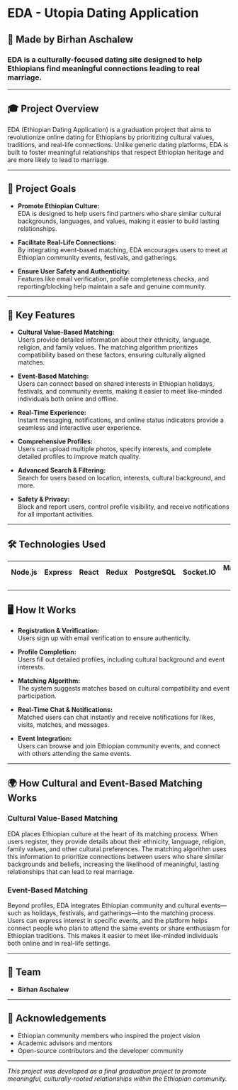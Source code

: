 # EDA - Utopia Dating Application

## 💼 Made by Birhan Aschalew

### EDA is a culturally-focused dating site designed to help Ethiopians find meaningful connections leading to real marriage.

---

## 🎓 Project Overview

EDA (Ethiopian Dating Application) is a graduation project that aims to revolutionize online dating for Ethiopians by prioritizing cultural values, traditions, and real-life connections. Unlike generic dating platforms, EDA is built to foster meaningful relationships that respect Ethiopian heritage and are more likely to lead to marriage.

---

## 🎯 Project Goals

- **Promote Ethiopian Culture:**  
  EDA is designed to help users find partners who share similar cultural backgrounds, languages, and values, making it easier to build lasting relationships.

- **Facilitate Real-Life Connections:**  
  By integrating event-based matching, EDA encourages users to meet at Ethiopian community events, festivals, and gatherings.

- **Ensure User Safety and Authenticity:**  
  Features like email verification, profile completeness checks, and reporting/blocking help maintain a safe and genuine community.

---

## 🌟 Key Features

- **Cultural Value-Based Matching:**  
  Users provide detailed information about their ethnicity, language, religion, and family values. The matching algorithm prioritizes compatibility based on these factors, ensuring culturally aligned matches.

- **Event-Based Matching:**  
  Users can connect based on shared interests in Ethiopian holidays, festivals, and community events, making it easier to meet like-minded individuals both online and offline.

- **Real-Time Experience:**  
  Instant messaging, notifications, and online status indicators provide a seamless and interactive user experience.

- **Comprehensive Profiles:**  
  Users can upload multiple photos, specify interests, and complete detailed profiles to improve match quality.

- **Advanced Search & Filtering:**  
  Search for users based on location, interests, cultural background, and more.

- **Safety & Privacy:**  
  Block and report users, control profile visibility, and receive notifications for all important activities.

---

## 🛠️ Technologies Used

| Node.js | Express | React | Redux | PostgreSQL | Socket.IO | Material UI |
|---------|---------|-------|-------|------------|-----------|-------------|

---

## 🖥️ How It Works

- **Registration & Verification:**  
  Users sign up with email verification to ensure authenticity.

- **Profile Completion:**  
  Users fill out detailed profiles, including cultural background and event interests.

- **Matching Algorithm:**  
  The system suggests matches based on cultural compatibility and event participation.

- **Real-Time Chat & Notifications:**  
  Matched users can chat instantly and receive notifications for likes, visits, matches, and messages.

- **Event Integration:**  
  Users can browse and join Ethiopian community events, and connect with others attending the same events.

---

## 🌍 How Cultural and Event-Based Matching Works

### Cultural Value-Based Matching

EDA places Ethiopian culture at the heart of its matching process. When users register, they provide details about their ethnicity, language, religion, family values, and other cultural preferences. The matching algorithm uses this information to prioritize connections between users who share similar backgrounds and beliefs, increasing the likelihood of meaningful, lasting relationships that can lead to real marriage.

### Event-Based Matching

Beyond profiles, EDA integrates Ethiopian community and cultural events—such as holidays, festivals, and gatherings—into the matching process. Users can express interest in specific events, and the platform helps connect people who plan to attend the same events or share enthusiasm for Ethiopian traditions. This makes it easier to meet like-minded individuals both online and in real-life settings.

---

## 👤 Team

- **Birhan Aschalew**

---

## 📢 Acknowledgements

- Ethiopian community members who inspired the project vision
- Academic advisors and mentors
- Open-source contributors and the developer community

---

*This project was developed as a final graduation project to promote meaningful, culturally-rooted relationships within the Ethiopian community.*

